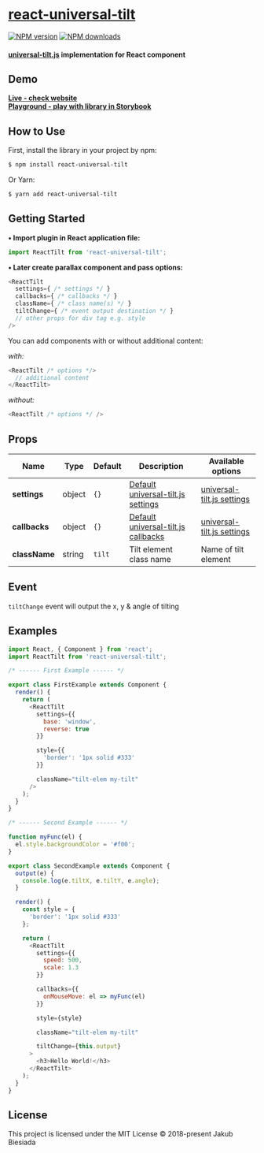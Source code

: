 # [react-universal-tilt](https://github.com/jb1905/react-universal-tilt)

[![NPM version](http://img.shields.io/npm/v/react-universal-tilt.svg?style=flat-square)](https://www.npmjs.com/package/react-universal-tilt)
[![NPM downloads](http://img.shields.io/npm/dm/react-universal-tilt.svg?style=flat-square)](https://www.npmjs.com/package/react-universal-tilt)

#### [universal-tilt.js](https://www.npmjs.com/package/universal-tilt.js) implementation for React component
## Demo
**[Live - check website](https://jb1905.github.io/universal-tilt.js/)**<br>
**[Playground - play with library in Storybook](https://jb1905.github.io/react-universal-tilt/)**

## How to Use
First, install the library in your project by npm:
```sh
$ npm install react-universal-tilt
```

Or Yarn:
```sh
$ yarn add react-universal-tilt
```

## Getting Started
**• Import plugin in React application file:**
```js
import ReactTilt from 'react-universal-tilt';
```

**• Later create parallax component and pass options:**
```js
<ReactTilt
  settings={ /* settings */ }
  callbacks={ /* callbacks */ }
  className={ /* class name(s) */ }
  tiltChange={ /* event output destination */ }
  // other props for div tag e.g. style
/>
```

You can add components with or without additional content:

*with:*
```js
<ReactTilt /* options */>
  // additional content
</ReactTilt>
```
*without:*
```js
<ReactTilt /* options */ />
```

## Props
Name | Type | Default | Description | Available options
-|-|-|-|-
**settings** | object | `{}` | [Default universal-tilt.js settings](https://github.com/JB1905/universal-tilt.js#settings) | [universal-tilt.js settings](https://github.com/JB1905/universal-tilt.js#settings)
**callbacks** | object | `{}` | [Default universal-tilt.js callbacks](https://github.com/JB1905/universal-tilt.js#callbacks) | [universal-tilt.js settings](https://github.com/JB1905/universal-tilt.js#callbacks)
**className** | string | `tilt` | Tilt element class name | Name of tilt element

## Event
`tiltChange` event will output the x, y & angle of tilting

## Examples
```js
import React, { Component } from 'react';
import ReactTilt from 'react-universal-tilt';

/* ------ First Example ------ */

export class FirstExample extends Component {
  render() {
    return (
      <ReactTilt
        settings={{
          base: 'window',
          reverse: true
        }}

        style={{
          'border': '1px solid #333'
        }}

        className="tilt-elem my-tilt"
      />
    );
  }
}

/* ------ Second Example ------ */

function myFunc(el) {
  el.style.backgroundColor = '#f00';
}

export class SecondExample extends Component {
  output(e) {
    console.log(e.tiltX, e.tiltY, e.angle);
  }

  render() {
    const style = {
      'border': '1px solid #333'
    };

    return (
      <ReactTilt
        settings={{
          speed: 500,
          scale: 1.3
        }}

        callbacks={{
          onMouseMove: el => myFunc(el)
        }}

        style={style}

        className="tilt-elem my-tilt"

        tiltChange={this.output}
      >
        <h3>Hello World!</h3>
      </ReactTilt>
    );
  }
}
```

## License
This project is licensed under the MIT License © 2018-present Jakub Biesiada
